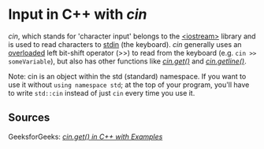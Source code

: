 # Input in C++ with _cin_
_cin_, which stands for 'character input' belongs to the [\<iostream\>](https://en.cppreference.com/w/cpp/header/iostream) library and is used to read characters to [stdin](http://www.cs.kent.edu/~durand/CS1/Notes/06_IO/cs1_io.html) (the keyboard). _cin_ generally uses an [overloaded](https://www.tutorialspoint.com/cplusplus/cpp_overloading.htm) 
left bit-shift operator (>>) to read from the keyboard (e.g. `cin >> someVariable`), but also has other functions like [_cin.get()_](https://www.geeksforgeeks.org/cin-get-in-c-with-examples/) 
and [_cin.getline()_](https://www.includehelp.com/cpp-programs/cpp-program-to-read-string-using-cin-getline.aspx). 

Note: cin is an object within the std (standard) namespace. If you want to use it without `using namespace std`; at the top of your program, you'll have to write `std::cin` instead of just `cin` every time you use it.

## Sources
GeeksforGeeks: [_cin.get() in C++ with Examples_](https://www.geeksforgeeks.org/cin-get-in-c-with-examples/) <br />
